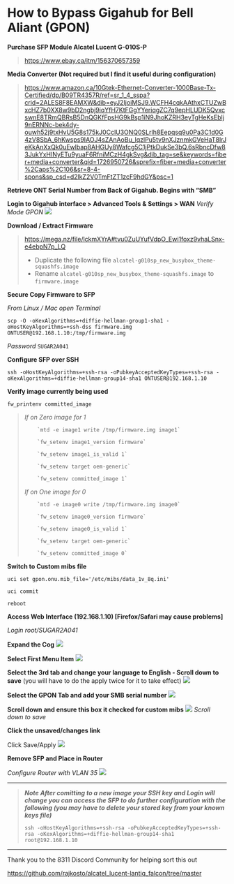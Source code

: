 # How to Bypass Gigahub for Bell Aliant (GPON)
**Purchase SFP Module Alcatel Lucent G-010S-P**
> https://www.ebay.ca/itm/156370657359

**Media Converter (Not required but I find it useful during configuration)**
> https://www.amazon.ca/10Gtek-Ethernet-Converter-1000Base-Tx-Certified/dp/B09TR4357R/ref=sr_1_4_sspa?crid=2ALES8F8EAMXW&dib=eyJ2IjoiMSJ9.WCFH4cqkAAthxCTUZwBxcHZ7b0XX8w9bD2ngbj9iqYfH7KtFGgYYeriqgZC7q9epHLUDK5QvxcswnE8TRmQBRsB5DnQGKfFpsHG9kBsp1iN9JhoKZRH3eyTgHeKsEblj9nERNNc-bek4dy-ouwh52j9txHvU5G8s175kJ0CclU3ONQ0SLrlh8Eepqsq9u0Pa3C1d0G4zV8SbA_6hKwsps9IAOJ4sZAnAoBu_lqzlPu5tv9nXJznmkGVeHaT8IrJeKkAnXxQk0uEwlbap8AHGUy8Wafcg5C1jPtkDukSe3bQ.6sRbncDfw83JukYxHINyETu9yuaF6RfniMCzH4gkSvg&dib_tag=se&keywords=fiber+media+converter&qid=1726950726&sprefix=fiber+media+converter%2Caps%2C106&sr=8-4-spons&sp_csd=d2lkZ2V0TmFtZT1zcF9hdGY&psc=1

**Retrieve ONT Serial Number from Back of Gigahub. Begins with “SMB”**

**Login to Gigahub interface > Advanced Tools & Settings > WAN**
*Verify Mode GPON*
<img src="https://i.imgur.com/DIXJxvk.png">

**Download / Extract Firmware**
> https://mega.nz/file/lckmXYrA#tvu0ZuUYufVdpO_Ewi1foxz9vhaLSnx-e4ebpN7p_LQ
> - Duplicate the following file `alcatel-g010sp_new_busybox_theme-squashfs.image`
> - Rename `alcatel-g010sp_new_busybox_theme-squashfs.image` to `firmware.image`

**Secure Copy Firmware to SFP**

*From Linux / Mac open Terminal*

`scp -O -oKexAlgorithms=+diffie-hellman-group1-sha1 -oHostKeyAlgorithms=+ssh-dss firmware.img ONTUSER@192.168.1.10:/tmp/firmware.img` 

*Password* `SUGAR2A041`

**Configure SFP over SSH**

`ssh -oHostKeyAlgorithms=+ssh-rsa -oPubkeyAcceptedKeyTypes=+ssh-rsa -oKexAlgorithms=+diffie-hellman-group14-sha1 ONTUSER@192.168.1.10`

**Verify image currently being used**

`fw_printenv committed_image`

> *If on Zero image for 1*
> 
>         `mtd -e image1 write /tmp/firmware.img image1`
> 
>         `fw_setenv image1_version firmware`
> 
>         `fw_setenv image1_is_valid 1`
> 
>         `fw_setenv target oem-generic`
> 
>         `fw_setenv committed_image 1`
>         
> *If on One image for 0*
> 
>         `mtd -e image0 write /tmp/firmware.img image0`
> 
>         `fw_setenv image0_version firmware`
> 
>         `fw_setenv image0_is_valid 1`
> 
>         `fw_setenv target oem-generic`
> 
>         `fw_setenv committed_image 0`


**Switch to Custom mibs file**

`uci set gpon.onu.mib_file='/etc/mibs/data_1v_8q.ini'`

`uci commit`

`reboot`

**Access Web Interface (192.168.1.10) [Firefox/Safari may cause problems]**

*Login root/SUGAR2A041*

**Expand the Cog**
<img src="https://i.imgur.com/n8Zv3xL.png">

**Select First Menu Item**
<img src="https://i.imgur.com/PG3ySHQ.png">

**Select the 3rd tab and change your language to English     - Scroll down to save** (you will have to do the apply twice for it to take effect)
<img src="https://i.imgur.com/AnKdgug.png">

**Select the GPON Tab and add your SMB serial number**
<img src="https://i.imgur.com/FADAdnl.png">

**Scroll down and ensure this box it checked for custom mibs**
<img src="https://i.imgur.com/DLhBaNE.png">
*Scroll down to save*

**Click the unsaved/changes link**

Click Save/Apply
<img src="https://i.imgur.com/2DuWsMw.png">

**Remove SFP and Place in Router**

*Configure Router with VLAN 35*
<img src="https://i.imgur.com/xl34tRv.png">

---

> ***Note After comitting to a new image your SSH key and Login will change you can access the SFP to do further configuration with the following (you may have to delete your stored key from your known keys file)***
> 
> `ssh -oHostKeyAlgorithms=+ssh-rsa -oPubkeyAcceptedKeyTypes=+ssh-rsa -oKexAlgorithms=+diffie-hellman-group14-sha1 root@192.168.1.10`


---

Thank you to the 8311 Discord Community for helping sort this out

https://github.com/rajkosto/alcatel_lucent-lantiq_falcon/tree/master

